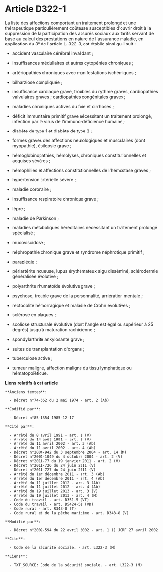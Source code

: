 # Article D322-1

La liste des affections comportant un traitement prolongé et une thérapeutique particulièrement coûteuse susceptibles
d'ouvrir droit à la suppression de la participation des assurés sociaux aux tarifs servant de base au calcul des prestations
en nature de l'assurance maladie, en application du 3° de l'article L. 322-3, est établie ainsi qu'il suit : 

- accident vasculaire cérébral invalidant ; 

- insuffisances médullaires et autres cytopénies chroniques ;

- artériopathies chroniques avec manifestations ischémiques ;

- bilharziose compliquée ; 

- insuffisance cardiaque grave, troubles du rythme graves, cardiopathies valvulaires graves ; cardiopathies congénitales
graves ;

- maladies chroniques actives du foie et cirrhoses ;

- déficit immunitaire primitif grave nécessitant un traitement prolongé, infection par le virus de l'immuno-déficience
humaine ;

- diabète de type 1 et diabète de type 2 ;

- formes graves des affections neurologiques et musculaires (dont myopathie), épilepsie grave ;

- hémoglobinopathies, hémolyses, chroniques constitutionnelles et acquises sévères ;

- hémophilies et affections constitutionnelles de l'hémostase graves ;

- hypertension artérielle sévère ; 

- maladie coronaire ;

- insuffisance respiratoire chronique grave ; 

- lèpre ; 

- maladie de Parkinson ; 

- maladies métaboliques héréditaires nécessitant un traitement prolongé spécialisé ; 

- mucoviscidose ; 

- néphropathie chronique grave et syndrome néphrotique primitif ;

- paraplégie ; 

- périartérite noueuse, lupus érythémateux aigu disséminé, sclérodermie généralisée évolutive ; 

- polyarthrite rhumatoïde évolutive grave ; 

- psychose, trouble grave de la personnalité, arriération mentale ;

- rectocolite hémorragique et maladie de Crohn évolutives ;

- sclérose en plaques ;

- scoliose structurale évolutive (dont l'angle est égal ou supérieur à 25 degrés) jusqu'à maturation rachidienne ;

- spondylarthrite ankylosante grave ;

- suites de transplantation d'organe ;

- tuberculose active ;

- tumeur maligne, affection maligne du tissu lymphatique ou hématopoïétique.

**Liens relatifs à cet article**

	**Anciens textes**:

	  - Décret n°74-362 du 2 mai 1974 - art. 2 (Ab)

	**Codifié par**:

	  - Décret n°85-1354 1985-12-17

	**Cité par**:

	  - Arrêté du 8 avril 1991 - art. 1 (V)
	  - Arrêté du 14 août 1991 - art. 1 (V)
	  - Arrêté du 11 avril 2002 - art. 3 (Ab)
	  - Arrêté du 11 avril 2002 - art. 4 (Ab)
	  - Décret n°2004-942 du 3 septembre 2004 - art. 14 (M)
	  - Décret n°2004-1049 du 4 octobre 2004 - art. 2 (V)
	  - Décret n°2011-77 du 19 janvier 2011 - art. 2 (V)
	  - Décret n°2011-726 du 24 juin 2011 (V)
	  - Décret n°2011-727 du 24 juin 2011 (V)
	  - Arrêté du 1er décembre 2011 - art. 3 (Ab)
	  - Arrêté du 1er décembre 2011 - art. 4 (Ab)
	  - Arrêté du 11 juillet 2012 - art. 3 (Ab)
	  - Arrêté du 11 juillet 2012 - art. 4 (Ab)
	  - Arrêté du 19 juillet 2013 - art. 3 (V)
	  - Arrêté du 19 juillet 2013 - art. 4 (M)
	  - Code du travail - art. D351-5 (VT)
	  - Code du travail - art. D5424-51 (VD)
	  - Code rural - art. R343-8 (T)
	  - Code rural et de la pêche maritime - art. D343-8 (V)

	**Modifié par**:

	  - Décret n°2002-594 du 22 avril 2002 - art. 1 () JORF 27 avril 2002

	**Cite**:

	  - Code de la sécurité sociale. - art. L322-3 (M)

	**Liens**:

	  - TXT_SOURCE: Code de la sécurité sociale. - art. L322-3 (M)
